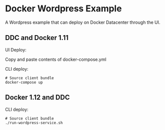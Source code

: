 Docker Wordpress Example
=====================

A Wordpress example that can deploy on Docker Datacenter through the UI.

DDC and Docker 1.11
-------------------
UI Deploy:

Copy and paste contents of docker-compose.yml

CLI deploy:
```
# Source client bundle
docker-compose up
```

Docker 1.12 and DDC
-------------------
CLI deploy:
```
# Source client bundle
./run-wordpress-service.sh
```
